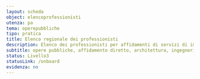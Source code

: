 ```yaml
---
layout: scheda
object: elencoprofessionisti
utenza: pa
tema: operepubbliche
tipo: pratica
title: Elenco regionale dei professionisti
description: Elenco dei professionisti per affidamenti di servizi di importo inferiore a centomila euro
subtitle: opere pubbliche, affidamento diretto, architettura, ingegneria
status: Livello3
statusLink: /onboard
evidenza: no
---
```

